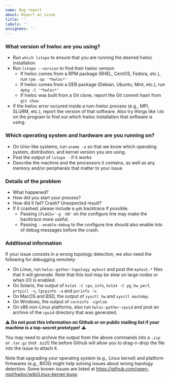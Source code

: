 ```yaml
---
name: Bug report
about: Report an issue
title: ''
labels: ''
assignees: ''
---
```


### What version of hwloc are you using?

* Run `which lstopo` to ensure that you are running the desired hwloc installation
* Run `lstopo --version` to find their hwloc version
  * If hwloc comes from a RPM package (RHEL, CentOS, Fedora, etc.), run `rpm -qa '*hwloc*'`
  * If hwloc comes from a DEB package (Debian, Ubuntu, Mint, etc.), run `dpkg -l '*hwloc*'`
  * If hwloc was built from a Git clone, report the Git commit hash from `git show`
* If the hwloc error occured inside a non-hwloc process (e.g., MPI, SLURM, etc.), report the version of that software. Also try things like `ldd` on the program to find out which hwloc installation that software is using.

### Which operating system and hardware are you running on?

* On Unix-like systems, run `uname -a` so that we know which operating system, distribution, and kernel version you are using.
* Post the output of `lstopo -` if it works
* Describe the machine and the processors it contains, as well as any memory and/or peripherals that matter to your issue

### Details of the problem

* What happened?
* How did you start your process?
* How did it fail? Crash? Unexpected result?
* If it crashed, please include a `gdb` backtrace if possible.
  * Passing `CFLAGS='-g -O0'` on the configure line may make the backtrace more useful.
  * Passing `--enable-debug` to the configure line should also enable lots of debug messages before the crash.

### Additional information

If your issue consists in a wrong topology detection, we also need the following for debugging remotely:

* On Linux, run `hwloc-gather-topology myhost` and post the `myhost.*` files that it will generate. Note that this tool may be slow on large nodes or when I/O is enabled.
* On Solaris, the output of `kstat -C cpu_info`, `kstat -C pg_hw_perf`, `prtpicl -v`, `lgrpinfo -a` and `psrinfo -v`.
* On MacOS and BSD, the output of `sysctl hw` and `sysctl machdep`.
* On Windows, the output of `coreinfo -cgnlsm`.
* On x86 non-Linux platforms, also run `hwloc-gather-cpuid` and post an archive of the `cpuid` directory that was generated.

:warning: **Do not post this information on Github or on public mailing list if your machine is a top-secret prototype!** :warning:

You may need to archive the output from the above commands into a `.zip` or `.tar.gz` (not `.bz2`!) file before Github will allow you to drag-n-drop the file into the issue to attach it.

Note that upgrading your operating system (e.g., Linux kernel) and platform firmwares (e.g., BIOS) might help solving issues about wrong topology detection.
Some known issues are listed at https://github.com/open-mpi/hwloc/wiki/Linux-kernel-bugs
